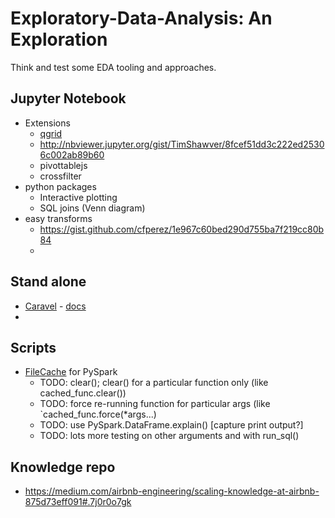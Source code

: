 # Exploratory-Data-Analysis: An Exploration

Think and test some EDA tooling and approaches.

## Jupyter Notebook

 - Extensions
     + [qgrid](https://github.com/quantopian/qgrid)
     + http://nbviewer.jupyter.org/gist/TimShawver/8fcef51dd3c222ed25306c002ab89b60
     + pivottablejs
     + crossfilter
 - python packages
     + Interactive plotting
     + SQL joins (Venn diagram)
 - easy transforms
     + https://gist.github.com/cfperez/1e967c60bed290d755ba7f219cc80b84
     + 


## Stand alone

 - [Caravel](https://github.com/airbnb/caravel) - [docs](docs/caravel-notes.md)
 - 

## Scripts

 - [FileCache](src/FileCache.py) for PySpark
     + TODO: clear(); clear() for a particular function only (like cached_func.clear())
     + TODO: force re-running function for particular args (like `cached_func.force(*args...)
     + TODO: use PySpark.DataFrame.explain() [capture print output?]
     + TODO: lots more testing on other arguments and with run_sql()


## Knowledge repo

 - https://medium.com/airbnb-engineering/scaling-knowledge-at-airbnb-875d73eff091#.7j0r0o7gk


